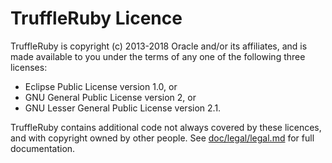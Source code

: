 # TruffleRuby Licence

TruffleRuby is copyright (c) 2013-2018 Oracle and/or its
affiliates, and is made available to you under the terms of any one of the following three licenses:

* Eclipse Public License version 1.0, or
* GNU General Public License version 2, or
* GNU Lesser General Public License version 2.1.

TruffleRuby contains additional code not always covered by these licences, and
with copyright owned by other people. See
[doc/legal/legal.md](doc/legal/legal.md) for full documentation.
